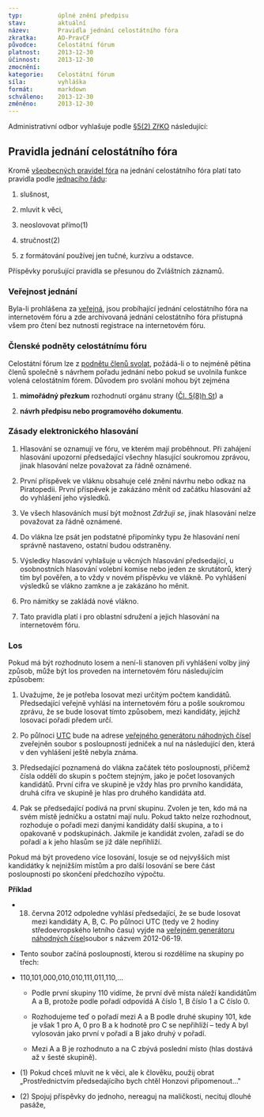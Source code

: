 ```yaml
---
typ:          úplné znění předpisu
stav:         aktuální
název:        Pravidla jednání celostátního fóra
zkratka:      AO-PravCF
původce:      Celostátní fórum
platnost:     2013-12-30
účinnost:     2013-12-30
zmocnění:     
kategorie:    Celostátní fórum
síla:         vyhláška
formát:       markdown
schváleno:    2013-12-30
změněno:      2013-12-30
---
```

<!--*  30.12.2013 03:10 ![image alt text](image_0.png)[ ](http://www.pirati.cz/ao/pravidla/cf?rev=1388369422&do=diff)[ao:pravidla:cf](http://www.pirati.cz/ao/pravidla/cf?rev=1388369422) – [Data entry] Úprava zkratky Marek Nečada-->

Administrativní odbor vyhlašuje podle [§5(2) ZřKO](https://sbirka.pirati.cz/predpisy/zrko/) následující:

## Pravidla jednání celostátního fóra

Kromě [všeobecných pravidel fóra](http://www.pirati.cz/ao/pravidla/forum) na jednání celostátního fóra platí tato pravidla podle [jednacího řádu](https://sbirka.pirati.cz/predpisy/jdr/):

1. slušnost,

2. mluvit k věci,

3. neoslovovat přímo(1)

4. stručnost(2)

5. z formátování používej jen tučné, kurzívu a odstavce.

Příspěvky porušující pravidla se přesunou do Zvláštních záznamů.

### Veřejnost jednání

Byla-li prohlášena za [veřejná](https://sbirka.pirati.cz/predpisy/jdr/), jsou probíhající jednání celostátního fóra na internetovém fóru a zde archivovaná jednání celostátního fóra přístupná všem pro čtení bez nutnosti registrace na internetovém fóru.

### Členské podněty celostátnímu fóru

Celostátní fórum lze z [podnětu členů svolat](https://www.ceskapiratskastrana.cz/forum/viewforum.php?f=350), požádá-li o to nejméně pětina členů společně s návrhem pořadu jednání nebo pokud se uvolnila funkce volená celostátním fórem. Důvodem pro svolání mohou být zejména

1. **mimořádný přezkum** rozhodnutí orgánu strany ([Čl. 5(8)h St](http://www.pirati.cz/rules/st#cl_8_celostatni_forum)) a

2. **návrh předpisu nebo programového dokumentu**.

### Zásady elektronického hlasování

1. Hlasování se oznamují ve fóru, ve kterém mají proběhnout. Při zahájení hlasování upozorní předsedající všechny hlasující soukromou zprávou, jinak hlasování nelze považovat za řádně oznámené.

2. První příspěvek ve vláknu obsahuje celé znění návrhu nebo odkaz na Piratopedii. První příspěvek je zakázáno měnit od začátku hlasování až do vyhlášení jeho výsledků.

3. Ve všech hlasováních musí být možnost *Zdržuji se*, jinak hlasování nelze považovat za řádně oznámené.

4. Do vlákna lze psát jen podstatné připomínky typu že hlasování není správně nastaveno, ostatní budou odstraněny.

5. Výsledky hlasování vyhlašuje u věcných hlasování předsedající, u osobnostních hlasování volební komise nebo jeden ze skrutátorů, který tím byl pověřen, a to vždy v novém příspěvku ve vlákně. Po vyhlášení výsledků se vlákno zamkne a je zakázáno ho měnit.

6. Pro námitky se zakládá nové vlákno.

7. Tato pravidla platí i pro oblastní sdružení a jejich hlasování na internetovém fóru.

### Los

Pokud má být rozhodnuto losem a není-li stanoven při vyhlášení volby jiný způsob, může být los proveden na internetovém fóru následujícím způsobem:

1. Uvažujme, že je potřeba losovat mezi určitým počtem kandidátů. Předsedající veřejně vyhlásí na internetovém fóru a pošle soukromou zprávu, že se bude losovat tímto způsobem, mezi kandidáty, jejichž losovací pořadí předem určí.

2. Po půlnoci [UTC](http://cs.wikipedia.org/wiki/Coordinated_Universal_Time) bude na adrese [veřejného generátoru náhodných čísel](http://www.random.org/files/) zveřejněn soubor s posloupností jedniček a nul na následující den, která v den vyhlášení ještě nebyla známa.

3. Předsedající poznamená do vlákna začátek této posloupnosti, přičemž čísla oddělí do skupin s počtem stejným, jako je počet losovaných kandidátů. První cifra ve skupině je vždy hlas pro prvního kandidáta, druhá cifra ve skupině je hlas pro druhého kandidáta atd.

4. Pak se předsedající podívá na první skupinu. Zvolen je ten, kdo má na svém místě jedničku a ostatní mají nulu. Pokud takto nelze rozhodnout, rozhoduje o pořadí mezi danými kandidáty další skupina, a to i opakovaně v podskupinách. Jakmile je kandidát zvolen, zařadí se do pořadí a k jeho hlasům se již dále nepřihlíží.

Pokud má být provedeno více losování, losuje se od nejvyšších míst kandidátky k nejnižším místům a pro další losování se bere část posloupnosti po skončení předchozího výpočtu.

**Příklad**

* 18. června 2012 odpoledne vyhlásí předsedající, že se bude losovat mezi kandidáty A, B, C. Po půlnoci UTC (tedy ve 2 hodiny středoevropského letního času) vyjde na [veřejném generátoru náhodných čísel](http://www.random.org/files/)soubor s názvem 2012-06-19.

* Tento soubor začíná posloupností, kterou si rozdělíme na skupiny po třech:

* 110,101,000,010,010,111,011,110,…

    * Podle první skupiny 110 vidíme, že první dvě místa náleží kandidátům A a B, protože podle pořadí odpovídá A číslo 1, B číslo 1 a C číslo 0.

    * Rozhodujeme teď o pořadí mezi A a B podle druhé skupiny 101, kde je však 1 pro A, 0 pro B a k hodnotě pro C se nepřihlíží – tedy A byl vylosován jako první v pořadí a B jako druhý v pořadí.

    * Mezi A a B je rozhodnuto a na C zbývá poslední místo (hlas dostává až v šesté skupině).

* (1) Pokud chceš mluvit ne k věci, ale k člověku, použij obrat „Prostřednictvím předsedajícího bych chtěl Honzovi připomenout…"

* (2) Spojuj příspěvky do jednoho, nereaguj na maličkosti, necituj dlouhé pasáže,

